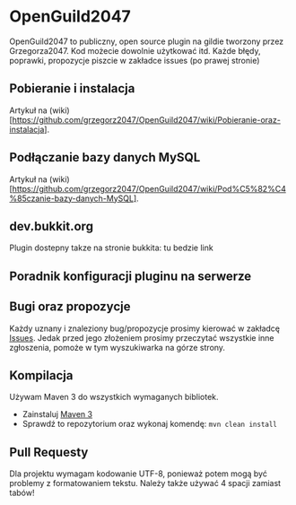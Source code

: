 OpenGuild2047
=============

OpenGuild2047 to publiczny, open source plugin na gildie tworzony przez Grzegorza2047.
Kod możecie dowolnie użytkować itd.
Każde błędy, poprawki, propozycje piszcie w zakładce issues (po prawej stronie)

Pobieranie i instalacja
-----------

Artykuł na (wiki)[https://github.com/grzegorz2047/OpenGuild2047/wiki/Pobieranie-oraz-instalacja].

Podłączanie bazy danych MySQL
-----------

Artykuł na (wiki)[https://github.com/grzegorz2047/OpenGuild2047/wiki/Pod%C5%82%C4%85czanie-bazy-danych-MySQL].

dev.bukkit.org
-----------

Plugin dostepny takze na stronie bukkita: tu bedzie link

Poradnik konfiguracji pluginu na serwerze
-----------

Bugi oraz propozycje
-----------

Każdy uznany i znaleziony bug/propozycje prosimy kierować w zakładcę [Issues](https://github.com/grzegorz2047/OpenGuild2047/issues). Jedak przed jego złożeniem prosimy przeczytać wszystkie inne zgłoszenia, pomoże w tym wyszukiwarka na górze strony.

Kompilacja
-----------

Używam Maven 3 do wszystkich wymaganych bibliotek.
* Zainstaluj [Maven 3](http://maven.apache.org/download.html)
* Sprawdź to repozytorium oraz wykonaj komendę: `mvn clean install`

Pull Requesty
-----------

Dla projektu wymagam kodowanie UTF-8, ponieważ potem mogą być problemy z formatowaniem tekstu.
Należy także używać 4 spacji zamiast tabów!

